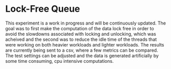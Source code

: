 # Lock-Free Queue

This experiment is a work in progress and will be continuously updated. The goal was to first make the computation of the data lock free in order to avoid the slowdowns associated with locking and unlocking, which was acheived and the second was to reduce the idle time of the threads that were working on both heavier workloads and lighter workloads. The results are currently being sent to a csv, where a few metrics can be compared. The test settings can be adjusted and the data is generated artificially by some time consuming, cpu intensive computations.
